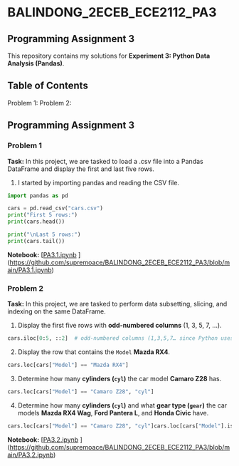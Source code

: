 # BALINDONG_2ECEB_ECE2112_PA3
## Programming Assignment 3  

This repository contains my solutions for **Experiment 3: Python Data Analysis (Pandas)**.

## Table of Contents  
Problem 1: 
Problem 2: 

## Programming Assignment 3  

### Problem 1  
**Task:** In this project, we are tasked to load a .csv file into a Pandas DataFrame and display the first and last five rows.
1. I started by importing pandas and reading the CSV file.
```python
import pandas as pd  

cars = pd.read_csv("cars.csv")  
print("First 5 rows:")  
print(cars.head())  

print("\nLast 5 rows:")  
print(cars.tail())  
```

**Notebook:** [[PA3.1.ipynb](./PA3.1.ipynb) ](https://github.com/supremoace/BALINDONG_2ECEB_ECE2112_PA3/blob/main/PA3.1.ipynb) 

### Problem 2  
**Task:** In this project, we are tasked to perform data subsetting, slicing, and indexing on the same DataFrame. 
1. Display the first five rows with **odd-numbered columns** (1, 3, 5, 7, …).  
```python
cars.iloc[0:5, ::2]  # odd-numbered columns (1,3,5,7… since Python uses 0-indexing)
```
2. Display the row that contains the `Model` **Mazda RX4**. 
 ```python
cars.loc[cars["Model"] == "Mazda RX4"]
```
3. Determine how many **cylinders (`cyl`)** the car model **Camaro Z28** has.  
```python
cars.loc[cars["Model"] == "Camaro Z28", "cyl"]
```
4. Determine how many **cylinders (`cyl`)** and what **gear type (`gear`)** the car models **Mazda RX4 Wag**, **Ford Pantera L**, and **Honda Civic** have.
```python
cars.loc[cars["Model"] == "Camaro Z28", "cyl"]cars.loc[cars["Model"].isin(["Mazda RX4 Wag", "Ford Pantera L", "Honda Civic"]), ["cyl", "gear"]]
```

**Notebook:** [[PA3.2.ipynb](./PA3.2.ipynb) ](https://github.com/supremoace/BALINDONG_2ECEB_ECE2112_PA3/blob/main/PA3.2.ipynb) 
